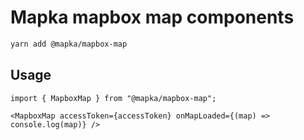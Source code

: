 # Mapka mapbox map components

```bash
yarn add @mapka/mapbox-map
```

## Usage

```tsx
import { MapboxMap } from "@mapka/mapbox-map";

<MapboxMap accessToken={accessToken} onMapLoaded={(map) => console.log(map)} />
```
